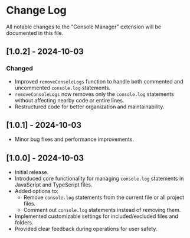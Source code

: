 # Change Log

All notable changes to the "Console Manager" extension will be documented in this file.

## [1.0.2] - 2024-10-03

### Changed

- Improved `removeConsoleLogs` function to handle both commented and uncommented `console.log` statements.
- `removeConsoleLogs` now removes only the `console.log` statements without affecting nearby code or entire lines.
- Restructured code for better organization and maintainability.

## [1.0.1] - 2024-10-03

- Minor bug fixes and performance improvements.

## [1.0.0] - 2024-10-03

- Initial release.
- Introduced core functionality for managing `console.log` statements in JavaScript and TypeScript files.
- Added options to:
  - Remove `console.log` statements from the current file or all project files.
  - Comment out `console.log` statements instead of removing them.
- Implemented customizable settings for included/excluded files and folders.
- Provided clear feedback during operations for user safety.
